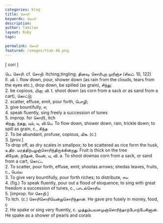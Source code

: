 ```yaml
---
categories: blog
title: சொரி
keywords: சொரி
description: 
author: Tamilan
layout: Ruby
tags: 
 
permalink: சொரி
featured: /images/ttak-48.png
---
```

  
[ cori ]  
  
பெ. சொரி. cf. சொறி. Itching,tingling; தினவு. சொரிபுற முரிஞ்ச (சிலப். 10, 122)  
II. வி. i. flow down, pour, shower down (as rain from the clouds, tears from the eyes etc.), drop down, be spilled (as grain), சிந்து;  
2. be copious, மிகு; வி. t. shoot down (as corn from a sack or as sand from a cart), கொட்டு;  
2. scatter, effuse, emit, pour forth, பொழி;  
3. give bountifully, ஈ;  
4. speak fluently, sing freely a succession of tunes  
5. improp. for சொரி), itch  
கிறது, ந்தது, யும், ய, வி.பெ. To flow down, shower down, rain, trickle down; to spill as grain, c., சிந்த  
2. To be abundant, profuse, copious, மிக. (c.)  
3. [prov.]  
To drop off, as dry scales in smallpox; to be scattered as rice form the husk, உதிர. மரத்திற்பழஞ்சொரிந்திருக்கின்றது. Fruit is thick on the tree  
கிறேன், ந்தேன், வேன், ய, வி. a. To shoot downas corn from a sack, or sand from a cart, கொட்ட  
2. To scatter, pour forth, effuse, emit; shootas arrows; shedas leaves, fruits, c., பெய்ய  
3. To give very bountifully, pour forth riches; to distribute, ஈய  
4. (fig.) To speak fluently, pour out a flood of eloquence; to sing with great freedom a succession of tunes, c., பாடல்சொரிய  
5. [improp. for சொறி.]  
To itch. (c.) சொரிசொரியென்றுசொரிந்தான். He gave pro fusely in money, food, c  
2. He spake or sing very fluently, c. முத்தும்பவளமுஞ்சொரிந்தாற்போற்பேசினான். He spake as a shower of pearls and corals